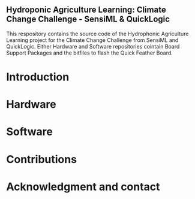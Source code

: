 ## Hydroponic Agriculture Learning: Climate Change Challenge - SensiML & QuickLogic
This respository contains the source code of the Hydrophonic Agriculture Learning project for the Climate Change Challenge from SensiML and QuickLogic. Either Hardware and Software repositories cointain Board Support Packages and the bitfiles to flash the Quick Feather Board.


# Introduction


# Hardware 

# Software



# Contributions

# Acknowledgment and contact
